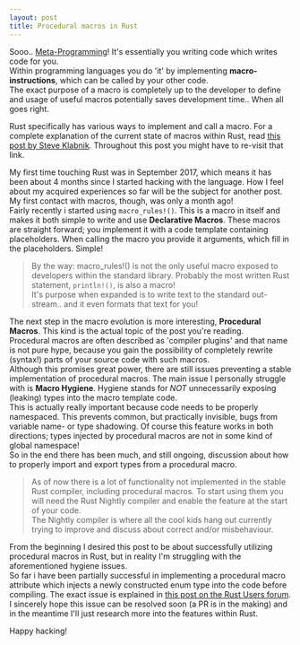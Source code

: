 ```yaml
---
layout: post
title: Procedural macros in Rust
---
```


Sooo.. [Meta-Programming](https://en.wikipedia.org/wiki/Metaprogramming)! It's essentially you writing code which writes code for 
you.  
Within programming languages you do 'it' by implementing **macro-instructions**, which can be called by your other code.  
The exact purpose of a macro is completely up to the developer to define and usage of useful macros potentially saves 
development time.. When all goes right.

Rust specifically has various ways to implement and call a macro. For a complete explanation of the current state of macros 
within Rust, read 
[this post by Steve Klabnik](http://words.steveklabnik.com/an-overview-of-macros-in-rust).
Throughout this post you might have to re-visit that link.

My first time touching Rust was in September 2017, which means it has been about 4 months since I started hacking with the
language. How I feel about my acquired experiences so far will be the subject for another post.  
My first contact with macros, though, was only a month ago!  
Fairly recently i started using `macro_rules!()`. This is a macro in itself and makes it both simple to 
write and use **Declarative Macros**. These macros are straight forward; you implement it with a code template containing placeholders. When calling the macro you provide it arguments, which fill in the placeholders. Simple!

> By the way: macro_rules!() is not the only useful macro exposed to developers within the standard library. Probably the most
> written Rust statement, `println!()`, is also a macro!  
> It's purpose when expanded is to write text to the standard out-stream.. and it even formats that text for you!

The next step in the macro evolution is more interesting, **Procedural Macros**. This kind is the actual topic of the post 
you're reading.  
Procedural macros are often described as 'compiler plugins' and that name is not pure hype, because you gain the
possibility of completely rewrite (syntax!) parts of your source code with such macros.  
Although this promises great power, there are still issues preventing a stable implementation of procedural macros. 
The main issue I personally struggle with is **Macro Hygiene**. Hygiene stands for *NOT* unnecessarily exposing (leaking) 
types into the macro template code.  
This is actually really important because code needs to be properly namespaced. This prevents common, but practically invisible, bugs from variable name- or type shadowing. Of course this feature works in both directions; types injected by procedural macros
are not in some kind of global namespace!  
So in the end there has been much, and still ongoing, discussion about how to properly import and export types from a 
procedural macro.

> As of now there is a lot of functionality not implemented in the stable Rust compiler, including procedural macros.
> To start using them you will need the Rust Nightly compiler and enable the feature at the start of your code.  
> The Nightly compiler is where all the cool kids hang out currently trying to improve and discuss about correct and/or misbehaviour.

From the beginning I desired this post to be about successfully utilizing procedural macros in Rust, but in reality I'm struggling with the aforementioned hygiene issues.  
So far i have been partially successful in implementing a procedural macro attribute which injects a newly constructed 
enum type into the code before compiling. The exact issue is explained in 
[this post on the Rust Users forum](https://users.rust-lang.org/t/issue-resolving-module-imports-after-applying-proc-macro-attribute/15090).  
I sincerely hope this issue can be resolved soon (a PR is in the making) and in the meantime I'll just research more into the 
features within Rust.

Happy hacking!
